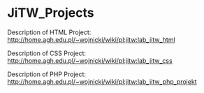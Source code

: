# JiTW_Projects

Description of HTML Project:   http://home.agh.edu.pl/~wojnicki/wiki/pl:jitw:lab_jitw_html

Description of CSS Project:    http://home.agh.edu.pl/~wojnicki/wiki/pl:jitw:lab_jitw_css

Description of PHP Project:    http://home.agh.edu.pl/~wojnicki/wiki/pl:jitw:lab_jitw_php_projekt
